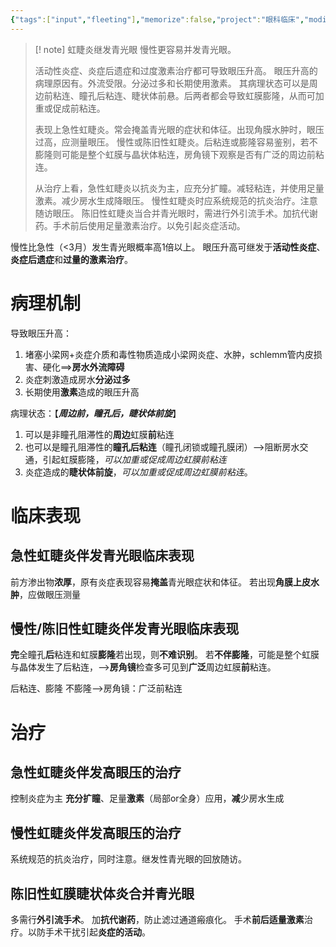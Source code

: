 ```yaml
---
{"tags":["input","fleeting"],"memorize":false,"project":"眼科临床","modified":["2025-06-30","2025-06-29"],"dg-publish":true,"permalink":"/Boxes/继发于虹睫炎的青光眼/","dgPassFrontmatter":true}
---
```


> [! note] 虹睫炎继发青光眼
> 慢性更容易并发青光眼。
> 
> 活动性炎症、炎症后遗症和过度激素治疗都可导致眼压升高。
> 眼压升高的病理原因有。外流受限。分泌过多和长期使用激素。
> 其病理状态可以是周边前粘连、瞳孔后粘连、睫状体前悬。后两者都会导致虹膜膨隆，从而可加重或促成前粘连。
> 
> 表现上急性虹睫炎。常会掩盖青光眼的症状和体征。出现角膜水肿时，眼压过高，应测量眼压。
> 慢性或陈旧性虹睫炎。后粘连或膨隆容易鉴别，若不膨隆则可能是整个虹膜与晶状体粘连，房角镜下观察是否有广泛的周边前粘连。
> 
> 从治疗上看，急性虹睫炎以抗炎为主，应充分扩瞳。减轻粘连，并使用足量激素。减少房水生成降眼压。
> 慢性虹睫炎时应系统规范的抗炎治疗。注意随访眼压。
> 陈旧性虹睫炎当合并青光眼时，需进行外引流手术。加抗代谢药。手术前后使用足量激素治疗。以免引起炎症活动。

慢性比急性（<3月）发生青光眼概率高1倍以上。
眼压升高可继发于**活动性炎症**、**炎症后遗症**和**过量的激素治疗**。

# 病理机制
导致眼压升高：
1. 堵塞小梁网+炎症介质和毒性物质造成小梁网炎症、水肿，schlemm管内皮损害、硬化==>**房水外流障碍**
2. 炎症刺激造成房水**分泌过多**
3. 长期使用**激素**造成的眼压升高

病理状态：【***周边前，瞳孔后，睫状体前旋***】
1. 可以是非瞳孔阻滞性的**周边**虹膜**前**粘连
2. 也可以是瞳孔阻滞性的**瞳孔后粘连**（瞳孔闭锁或瞳孔膜闭）-->阻断房水交通，引起虹膜膨隆，*可以加重或促成周边虹膜前粘连*
3. 炎症造成的**睫状体前旋**，*可以加重或促成周边虹膜前粘连*。

# 临床表现
## 急性虹睫炎伴发青光眼临床表现
前方渗出物**浓厚**，原有炎症表现容易**掩盖**青光眼症状和体征。
若出现**角膜上皮水肿**，应做眼压测量

## 慢性/陈旧性虹睫炎伴发青光眼临床表现
**完**全瞳孔**后**粘连和虹膜**膨隆**若出现，则**不难识别**。
若**不伴膨隆**，可能是整个虹膜与晶体发生了后粘连，-->**房角镜**检查多可见到**广泛**周边虹膜**前**粘连。

后粘连、膨隆
不膨隆-->房角镜：广泛前粘连

# 治疗
## 急性虹睫炎伴发高眼压的治疗
控制炎症为主
**充分扩瞳**、足量**激素**（局部or全身）应用，**减**少房水生成

## 慢性虹睫炎伴发高眼压的治疗
系统规范的抗炎治疗，同时注意。继发性青光眼的回放随访。

## 陈旧性虹膜睫状体炎合并青光眼
多需行**外引流手术**。
加**抗代谢药**，防止滤过通道瘢痕化。
手术**前后适量激素**治疗。以防手术干扰引起**炎症的活动**。